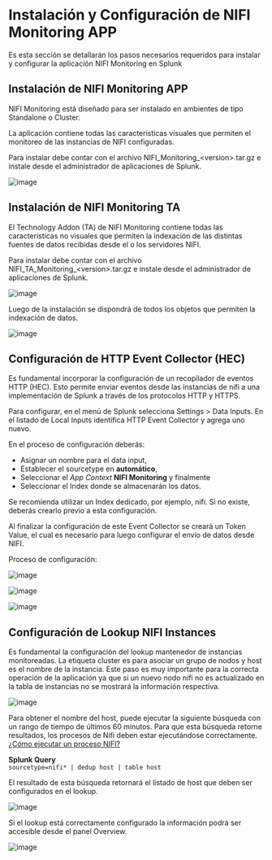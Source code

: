 # Instalación y Configuración de NIFI Monitoring APP

Es esta sección se detallarán los pasos necesarios requeridos para instalar y configurar la aplicación NIFI Monitoring en Splunk

## Instalación de NIFI Monitoring APP

NIFI Monitoring está diseñado para ser instalado en ambientes de tipo Standalone o Cluster.

La aplicación contiene todas las características visuales que permiten el monitoreo de las instancias de NIFI configuradas.

Para instalar debe contar con el archivo NIFI_Monitoring_<version\>.tar.gz e instale desde el administrador de aplicaciones de Splunk.

![image](/nifi-monitoring-splunk/assets/images/splunk/upload_app.png)

## Instalación de NIFI Monitoring TA

El Technology Addon (TA) de NIFI Monitoring contiene todas las características no visuales que permiten la indexación de las distintas fuentes de datos recibidas desde el o los servidores NIFI.

Para instalar debe contar con el archivo NIFI_TA_Monitoring_<version\>.tar.gz e instale desde el administrador de aplicaciones de Splunk.

![image](/nifi-monitoring-splunk/assets/images/splunk/upload_app.png)

Luego de la instalación se dispondrá de todos los objetos que permiten la indexación de datos.

![image](/nifi-monitoring-splunk/assets/images/splunk/ta_objects.png)

## Configuración de HTTP Event Collector (HEC)

Es fundamental incorporar la configuración de un recopilador de eventos HTTP (HEC). Esto permite enviar eventos desde las instancias de nifi a una implementación de Splunk a través de los protocolos HTTP y HTTPS.

Para configurar, en el menú de Splunk selecciona Settings > Data Inputs. En el listado de Local Inputs identifica HTTP Event Collector y agrega uno nuevo.

En el proceso de configuración deberás:

- Asignar un nombre para el data input,
- Establecer el sourcetype en **automático**,
- Seleccionar el *App Context* **NIFI Monitoring** y finalmente
- Seleccionar el Index donde se almacenarán los datos.

Se recomienda utilizar un Index dedicado, por ejemplo, nifi. Si no existe, deberás crearlo previo a esta configuración.

Al finalizar la configuración de este Event Collector se creará un Token Value, el cual es necesario para luego configurar el envío de datos desde NIFI.

Proceso de configuración:

![image](/nifi-monitoring-splunk/assets/images/splunk/add_hec_1.png)

![image](/nifi-monitoring-splunk/assets/images/splunk/add_hec_2.png)

![image](/nifi-monitoring-splunk/assets/images/splunk/add_hec_3.png)

## Configuración de Lookup NIFI Instances

Es fundamental la configuración del lookup mantenedor de instancias monitoreadas. La etiqueta cluster es para asociar un grupo de nodos y host es el nombre de la instancia.
Este paso es muy importante para la correcta operación de la aplicación ya que si un nuevo nodo nifi no es actualizado en la tabla de instancias no se mostrará la información respectiva.

![image](/nifi-monitoring-splunk/assets/images/splunk/lookup_1.png)

Para obtener el nombre del host, puede ejecutar la siguiente búsqueda con un rango de tiempo de últimos 60 minutos. Para que esta búsqueda retorne resultados, los procesos de Nifi deben estar ejecutándose correctamente. [¿Cómo ejecutar un proceso NIFI?](/nifi-monitoring-splunk/es/configuration/#habilitacion-del-envio-de-datos)

**Splunk Query**  
```sourcetype=nifi* | dedup host | table host ```

El resultado de esta búsqueda retornará el listado de host que deben ser configurados en el lookup.

![image](/nifi-monitoring-splunk/assets/images/splunk/sourcetype_search.png)

Si el lookup está correctamente configurado la información podrá ser accesible desde el panel Overview.

![image](/nifi-monitoring-splunk/assets/images/splunk/nifi_overview_lookup.png)
